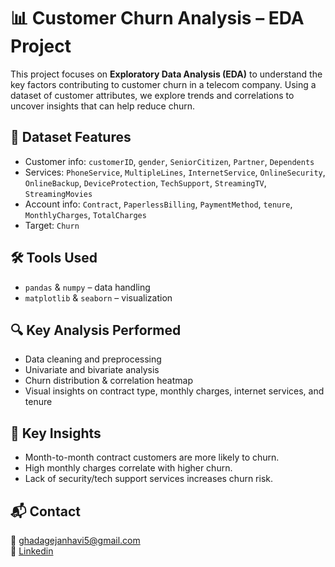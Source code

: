 # 📊 Customer Churn Analysis – EDA Project

This project focuses on **Exploratory Data Analysis (EDA)** to understand the key factors contributing to customer churn in a telecom company. Using a dataset of customer attributes, we explore trends and correlations to uncover insights that can help reduce churn.

## 🧾 Dataset Features

- Customer info: `customerID`, `gender`, `SeniorCitizen`, `Partner`, `Dependents`
- Services: `PhoneService`, `MultipleLines`, `InternetService`, `OnlineSecurity`, `OnlineBackup`, `DeviceProtection`, `TechSupport`, `StreamingTV`, `StreamingMovies`
- Account info: `Contract`, `PaperlessBilling`, `PaymentMethod`, `tenure`, `MonthlyCharges`, `TotalCharges`
- Target: `Churn`

## 🛠️ Tools Used

- `pandas` & `numpy` – data handling
- `matplotlib` & `seaborn` – visualization

## 🔍 Key Analysis Performed

- Data cleaning and preprocessing
- Univariate and bivariate analysis
- Churn distribution & correlation heatmap
- Visual insights on contract type, monthly charges, internet services, and tenure

## 📌 Key Insights

- Month-to-month contract customers are more likely to churn.
- High monthly charges correlate with higher churn.
- Lack of security/tech support services increases churn risk.

## 📬 Contact

📧 ghadagejanhavi5@gmail.com  
🔗 [Linkedin](https://www.linkedin.com/in/janhavi-ghadage-aa23352b8/)
